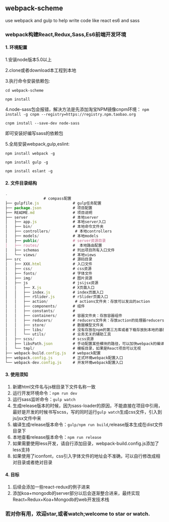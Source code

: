 ## webpack-scheme
use webpack and gulp to help write code like react es6 and sass

### webpack构建React,Redux,Sass,Es6前端开发环境

#### 1. 环境配置
1.安装node版本5.0以上

2.clone或者download本工程到本地

3.执行命令安装依赖包:

`cd webpack-scheme`

`npm install`

4.node-sass包会报错，解决方法是先添加淘宝NPM镜像cnpm环境：
`npm install -g cnpm --registry=https://registry.npm.taobao.org`

`cnpm install --save-dev node-sass`

即可安装好编写sass的依赖包

5.全局安装webpack,gulp,eslint:

`npm install webpack -g`

`npm install gulp -g`

`npm install eslant -g`


#### 2. 文件目录结构

``` js
.
                 # compass配置
├── gulpfile.js               # gulp任务配置                   
├── package.json              # 项目配置
├── README.md                 # 项目说明
├── server                    # 本地server
│   ├── app.js                # 本地server入口
│   ├── bin/                  # 本地命令文件夹	
│   ├── controllers/    	   # 本地controllers     
│   ├── models/               # 本地models 
│   ├── public/               # server资源目录
│   ├── routes/               #	 本地路由配置
│   ├── schemas               # 列出项目所有入口文件
│   └── views/                # 本地views
├── src                       # 源码目录
│   ├── XXX.html              # 入口文件
│   ├── css/                  # css资源
│   ├── fonts/                # 字体文件
│   ├── img/                  # 图片资源
│   ├── js                    # js&jsx资源
│   │   ├── X.js              # X页面入口
│   │   ├── index.js          # index页面入口
│   │   ├── rSlider.js        # rSlider页面入口
│   │   ├── action/			   # actions文件夹：存放可以发出的action
│   │   ├── components/       # 组件
│   │   ├── constants/        # 
│   │   ├── containers/       # 容器文件夹：存放容器组件
│   │   ├── reducers/         # reducers文件夹：存放action的处理器reducers
│   │   ├── store/            # 数据模型文件夹
│   │   ├── libs/             # 没有存放在npm的第三方库或者下载存放到本地的基础库，如jQuery、Zepto、React等
│   │   └── utils/            # 业务无关的辅助工具
│   ├── scss/                 # scss资源
│   ├── libsPath.json         # 手动配置某些模块的路径，可以加快webpack的编译速度
│   └── tmpl/                 # 模板目录，如果是React项目可以无视
├── webpack-build.config.js   # webpack配置
├── webpack.config.js         # 正式环境webpack配置入口
└── webpack-dev.config.js     # 开发环境webpack配置入口
```

#### 3. 使用须知
1. 新建html文件名与js根目录下文件名称一致
2. 运行开发环境命令：`npm run dev`
3. 运行sass监听命令：`gulp watch`
4. 生成release版本的时候，因为sass-loader的原因，不能直接在项目中引用，最好是开发的时候书写scss，写的同时运行`gulp watch`生成css文件，引入到js/jsx文件中来
5. 编译生成release版本命令：`gulp/npm run build`,release版本生成在dist文件目录下
6. 本地查看release版本命令：`npm run release`
7. 如果需要使用less开发，请自行添加目录，webpack-build.config.js添加了less支持
8. 如果使用了iconfont，css引入字体文件的地址会不准确，可以自行修改成相对目录或者绝对目录


#### 4. 目标
1. 后续会添加一些react-redux的例子进来
2. 添加koa+mongodb的server部分以后会逐渐整合进来，最终实现React+Redux+Koa+Mongodb的web开发技术栈


### 若对你有用，欢迎star,或者watch;welcome to star or watch.










































